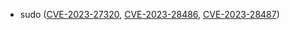 - sudo ([CVE-2023-27320](https://nvd.nist.gov/vuln/detail/CVE-2023-27320), [CVE-2023-28486](https://nvd.nist.gov/vuln/detail/CVE-2023-28486), [CVE-2023-28487](https://nvd.nist.gov/vuln/detail/CVE-2023-28487))
